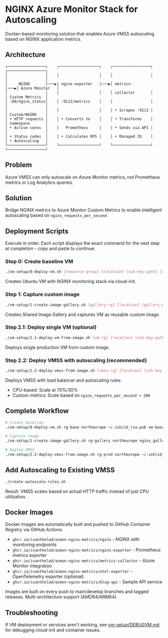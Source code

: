# NGINX Azure Monitor Stack for Autoscaling

Docker-based monitoring solution that enables Azure VMSS autoscaling based on NGINX application metrics.

## Architecture

```
┌─────────────────┐    ┌──────────────────┐    ┌─────────────────┐    ┌─────────────────┐
│                 │    │                  │    │                 │    │                 │
│     NGINX       │───▶│ nginx-exporter   │───▶│ metrics-        │───▶│ Azure Monitor   │
│                 │    │                  │    │ collector       │    │ Custom Metrics  │
│ :80/nginx_status│    │ :9113/metrics    │    │                 │    │                 │
│                 │    │                  │    │ • Scrapes :9113 │    │ Custom/NGINX    │
│ • HTTP requests │    │ • Converts to    │    │ • Transforms    │    │ namespace       │
│ • Active conns  │    │   Prometheus     │    │ • Sends via API │    │                 │
│ • Status codes  │    │ • Calculates RPS │    │ • Managed ID    │    │ • Autoscaling   │
└─────────────────┘    └──────────────────┘    └─────────────────┘    └─────────────────┘
```

## Problem

Azure VMSS can only autoscale on Azure Monitor metrics, not Prometheus metrics or Log Analytics queries.

## Solution

Bridge NGINX metrics to Azure Monitor Custom Metrics to enable intelligent autoscaling based on `nginx_requests_per_second`.

## Deployment Scripts

Execute in order. Each script displays the exact command for the next step at completion - copy and paste to continue:

### Step 0: Create baseline VM
```bash
./vm-setup/0-deploy-vm.sh [resource-group] [location] [ssh-key-path] [vm-name]
```
Creates Ubuntu VM with NGINX monitoring stack via cloud-init.

### Step 1: Capture custom image
```bash
./vm-setup/1-create-image-gallery.sh [gallery-rg] [location] [gallery-name] [source-vm-rg] [source-vm-name]
```
Creates Shared Image Gallery and captures VM as reusable custom image.

### Step 2.1: Deploy single VM (optional)
```bash
./vm-setup/2.1-deploy-vm-from-image.sh [vm-rg] [location] [ssh-key-path] [vm-name] [image-gallery-rg] [gallery-name]
```
Deploys single production VM from custom image.

### Step 2.2: Deploy VMSS with autoscaling (recommended)
```bash
./vm-setup/2.2-deploy-vmss-from-image.sh [vmss-rg] [location] [ssh-key-path] [vmss-name] [instance-count] [image-gallery-rg] [gallery-name]
```
Deploys VMSS with load balancer and autoscaling rules:
- CPU-based: Scale at 70%/30%
- Custom metrics: Scale based on `nginx_requests_per_second > 200`

## Complete Workflow

```bash
# Create baseline
./vm-setup/0-deploy-vm.sh rg-base northeurope ~/.ssh/id_rsa.pub vm-base

# Capture image
./vm-setup/1-create-image-gallery.sh rg-gallery northeurope nginx_gallery rg-base vm-base

# Deploy VMSS
./vm-setup/2.2-deploy-vmss-from-image.sh rg-prod northeurope ~/.ssh/id_rsa.pub vmss-prod 2 rg-gallery nginx_gallery
```

## Add Autoscaling to Existing VMSS

```bash
./create-autoscale-rules.sh
```

Result: VMSS scales based on actual HTTP traffic instead of just CPU utilization.

## Docker Images

Docker images are automatically built and pushed to GitHub Container Registry via GitHub Actions:

- `ghcr.io/ivanthelad/azmon-nginx-metrics/nginx` - NGINX with monitoring endpoints
- `ghcr.io/ivanthelad/azmon-nginx-metrics/nginx-exporter` - Prometheus metrics exporter
- `ghcr.io/ivanthelad/azmon-nginx-metrics/metrics-collector` - Azure Monitor integration
- `ghcr.io/ivanthelad/azmon-nginx-metrics/otel-exporter` - OpenTelemetry exporter (optional)
- `ghcr.io/ivanthelad/azmon-nginx-metrics/blog-api` - Sample API service

Images are built on every push to main/develop branches and tagged releases. Multi-architecture support (AMD64/ARM64).

## Troubleshooting

If VM deployment or services aren't working, see [vm-setup/DEBUGVM.md](vm-setup/DEBUGVM.md) for debugging cloud-init and container issues.